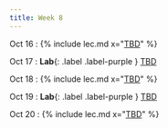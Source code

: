 ```yaml
---
title: Week 8
---
```


Oct 16
: {% include lec.md x="[TBD](#)" %}


Oct 17
: **Lab**{: .label .label-purple } [TBD](#)


Oct 18
: {% include lec.md x="[TBD](#)" %}


Oct 19
: **Lab**{: .label .label-purple } [TBD](#)


Oct 20
: {% include lec.md x="[TBD](#)" %}

